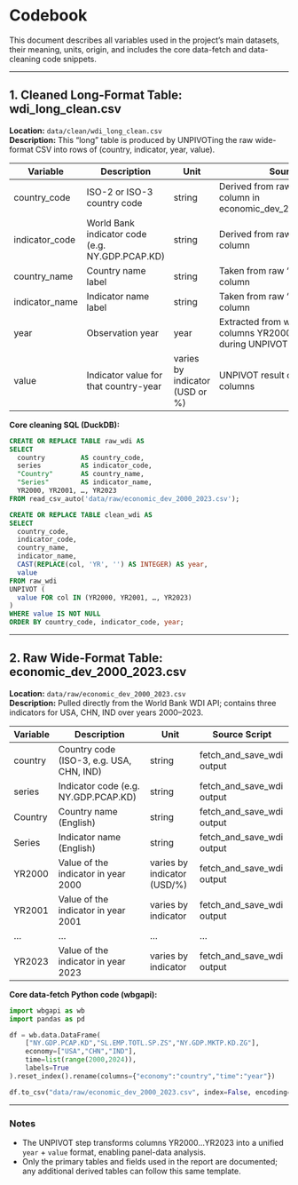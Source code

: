# Codebook

This document describes all variables used in the project’s main datasets, their meaning, units, origin, and includes the core data-fetch and data-cleaning code snippets.

---

## 1. Cleaned Long-Format Table: **wdi_long_clean.csv**

**Location:** `data/clean/wdi_long_clean.csv`  
**Description:** This “long” table is produced by UNPIVOTing the raw wide-format CSV into rows of (country, indicator, year, value).

| Variable         | Description                                      | Unit                          | Source                                                         |
|------------------|--------------------------------------------------|-------------------------------|----------------------------------------------------------------|
| country_code     | ISO-2 or ISO-3 country code                      | string                        | Derived from raw “country” column in economic_dev_2000_2023.csv |
| indicator_code   | World Bank indicator code (e.g. NY.GDP.PCAP.KD)   | string                        | Derived from raw “series” column                                 |
| country_name     | Country name label                               | string                        | Taken from raw “Country” column                                  |
| indicator_name   | Indicator name label                             | string                        | Taken from raw “Series” column                                   |
| year             | Observation year                                 | year                          | Extracted from wide-table columns YR2000…YR2023 during UNPIVOT    |
| value            | Indicator value for that country-year            | varies by indicator (USD or %)| UNPIVOT result of the YR#### columns                             |

**Core cleaning SQL (DuckDB):**  
```sql
CREATE OR REPLACE TABLE raw_wdi AS
SELECT
  country         AS country_code,
  series          AS indicator_code,
  "Country"       AS country_name,
  "Series"        AS indicator_name,
  YR2000, YR2001, …, YR2023
FROM read_csv_auto('data/raw/economic_dev_2000_2023.csv');

CREATE OR REPLACE TABLE clean_wdi AS
SELECT
  country_code,
  indicator_code,
  country_name,
  indicator_name,
  CAST(REPLACE(col, 'YR', '') AS INTEGER) AS year,
  value
FROM raw_wdi
UNPIVOT (
  value FOR col IN (YR2000, YR2001, …, YR2023)
)
WHERE value IS NOT NULL
ORDER BY country_code, indicator_code, year;
```

---

## 2. Raw Wide-Format Table: **economic_dev_2000_2023.csv**

**Location:** `data/raw/economic_dev_2000_2023.csv`  
**Description:** Pulled directly from the World Bank WDI API; contains three indicators for USA, CHN, IND over years 2000–2023.

| Variable | Description                              | Unit                        | Source Script                |
|----------|------------------------------------------|-----------------------------|------------------------------|
| country  | Country code (ISO-3, e.g. USA, CHN, IND) | string                      | fetch_and_save_wdi output    |
| series   | Indicator code (e.g. NY.GDP.PCAP.KD)     | string                      | fetch_and_save_wdi output    |
| Country  | Country name (English)                   | string                      | fetch_and_save_wdi output    |
| Series   | Indicator name (English)                 | string                      | fetch_and_save_wdi output    |
| YR2000   | Value of the indicator in year 2000      | varies by indicator (USD/%) | fetch_and_save_wdi output    |
| YR2001   | Value of the indicator in year 2001      | varies by indicator         | fetch_and_save_wdi output    |
| …        | …                                        | …                           | …                            |
| YR2023   | Value of the indicator in year 2023      | varies by indicator         | fetch_and_save_wdi output    |

**Core data-fetch Python code (wbgapi):**  
```python
import wbgapi as wb
import pandas as pd

df = wb.data.DataFrame(
    ["NY.GDP.PCAP.KD","SL.EMP.TOTL.SP.ZS","NY.GDP.MKTP.KD.ZG"],
    economy=["USA","CHN","IND"],
    time=list(range(2000,2024)),
    labels=True
).reset_index().rename(columns={"economy":"country","time":"year"})

df.to_csv("data/raw/economic_dev_2000_2023.csv", index=False, encoding="utf-8-sig")
```

---

### Notes

- The UNPIVOT step transforms columns YR2000…YR2023 into a unified `year` + `value` format, enabling panel-data analysis.
- Only the primary tables and fields used in the report are documented; any additional derived tables can follow this same template.